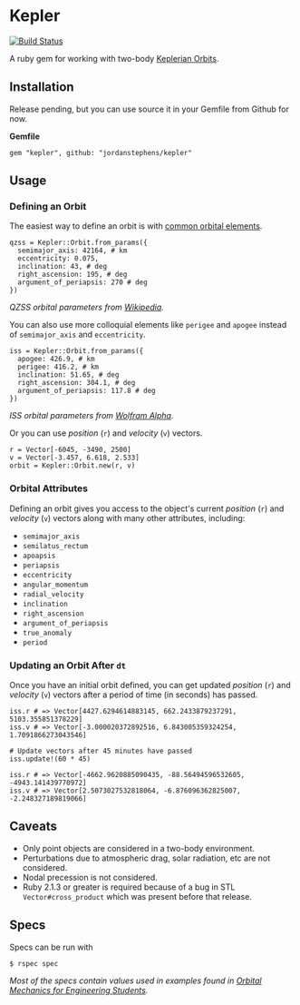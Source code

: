 # Kepler

[![Build Status](https://travis-ci.org/jordanstephens/kepler.svg?branch=master)](https://travis-ci.org/jordanstephens/kepler)

A ruby gem for working with two-body [Keplerian Orbits][0].

## Installation

Release pending, but you can use source it in your Gemfile from Github for now.

**Gemfile**

    gem "kepler", github: "jordanstephens/kepler"

## Usage

### Defining an Orbit

The easiest way to define an orbit is with [common orbital elements][1].

    qzss = Kepler::Orbit.from_params({
      semimajor_axis: 42164, # km
      eccentricity: 0.075,
      inclination: 43, # deg
      right_ascension: 195, # deg
      argument_of_periapsis: 270 # deg
    })

*QZSS orbital parameters from [Wikipedia][2].*

You can also use more colloquial elements like `perigee` and `apogee` instead of `semimajor_axis` and `eccentricity`.

    iss = Kepler::Orbit.from_params({
      apogee: 426.9, # km
      perigee: 416.2, # km
      inclination: 51.65, # deg
      right_ascension: 304.1, # deg
      argument_of_periapsis: 117.8 # deg
    })

*ISS orbital parameters from [Wolfram Alpha][3].*

Or you can use *position* (`r`) and *velocity* (`v`) vectors.

    r = Vector[-6045, -3490, 2500]
    v = Vector[-3.457, 6.618, 2.533]
    orbit = Kepler::Orbit.new(r, v)

### Orbital Attributes

Defining an orbit gives you access to the object's current *position* (`r`) and *velocity* (`v`) vectors along with many other attributes, including:

* `semimajor_axis`
* `semilatus_rectum`
* `apoapsis`
* `periapsis`
* `eccentricity`
* `angular_momentum`
* `radial_velocity`
* `inclination`
* `right_ascension`
* `argument_of_periapsis`
* `true_anomaly`
* `period`

### Updating an Orbit After `dt`

Once you have an initial orbit defined, you can get updated *position* (`r`) and *velocity* (`v`) vectors after a period of time (in seconds) has passed.

    iss.r # => Vector[4427.6294614883145, 662.2433879237291, 5103.355851378229]
    iss.v # => Vector[-3.000020372892516, 6.843005359324254, 1.7091866273043546]

    # Update vectors after 45 minutes have passed
    iss.update!(60 * 45)

	iss.r # => Vector[-4662.9620885090435, -88.56494596532605, -4943.141439770972]
	iss.v # => Vector[2.5073027532818064, -6.876096362825007, -2.248327189819066]

## Caveats

* Only point objects are considered in a two-body environment.
* Perturbations due to atmospheric drag, solar radiation, etc are not considered.
* Nodal precession is not considered.
* Ruby 2.1.3 or greater is required because of a bug in STL `Vector#cross_product` which was present before that release.

## Specs

Specs can be run with

    $ rspec spec

*Most of the specs contain values used in examples found in [Orbital Mechanics for Engineering Students][4].*

[0]: http://en.wikipedia.org/wiki/Kepler_orbit
[1]: http://en.wikipedia.org/wiki/Orbital_elements
[2]: http://en.wikipedia.org/wiki/Quasi-Zenith_Satellite_System
[3]: http://www.wolframalpha.com/input/?i=ISS+orbit
[4]: http://booksite.elsevier.com/9780123747785/
